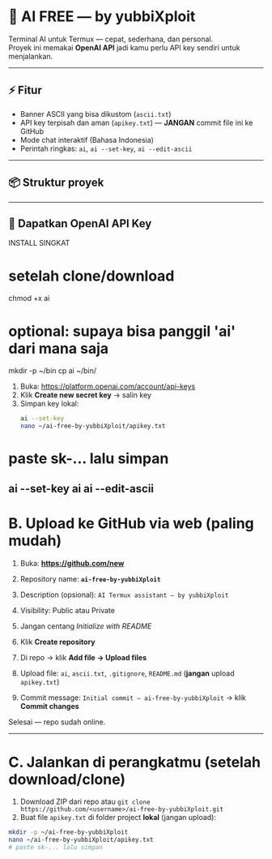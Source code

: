 # 🚀 AI FREE — by **yubbiXploit**

Terminal AI untuk Termux — cepat, sederhana, dan personal.  
Proyek ini memakai **OpenAI API** jadi kamu perlu API key sendiri untuk menjalankan.

---

## ⚡ Fitur
- Banner ASCII yang bisa dikustom (`ascii.txt`)  
- API key terpisah dan aman (`apikey.txt`) — **JANGAN** commit file ini ke GitHub  
- Mode chat interaktif (Bahasa Indonesia)  
- Perintah ringkas: `ai`, `ai --set-key`, `ai --edit-ascii`

---

## 📦 Struktur proyek
---

## 🔑 Dapatkan OpenAI API Key
INSTALL SINGKAT 
# setelah clone/download
chmod +x ai
# optional: supaya bisa panggil 'ai' dari mana saja
mkdir -p ~/bin
cp ai ~/bin/
1. Buka: https://platform.openai.com/account/api-keys  
2. Klik **Create new secret key** → salin key  
3. Simpan key lokal:
   ```bash
   ai --set-key
   nano ~/ai-free-by-yubbiXploit/apikey.txt
# paste sk-... lalu simpan
ai --set-key
ai
ai --edit-ascii
---

# B. Upload ke GitHub via web (paling mudah)
1. Buka: **https://github.com/new**  
2. Repository name: **`ai-free-by-yubbiXploit`**  
3. Description (opsional): `AI Termux assistant — by yubbiXploit`  
4. Visibility: Public atau Private  
5. Jangan centang *Initialize with README*  
6. Klik **Create repository**

7. Di repo → klik **Add file → Upload files**  
8. Upload file: `ai`, `ascii.txt`, `.gitignore`, `README.md` (**jangan** upload `apikey.txt`)  
9. Commit message: `Initial commit — ai-free-by-yubbiXploit` → klik **Commit changes**

Selesai — repo sudah online.

---

# C. Jalankan di perangkatmu (setelah download/clone)
1. Download ZIP dari repo atau `git clone https://github.com/<username>/ai-free-by-yubbiXploit.git`  
2. Buat file `apikey.txt` di folder project **lokal** (jangan upload):
```bash
mkdir -p ~/ai-free-by-yubbiXploit
nano ~/ai-free-by-yubbiXploit/apikey.txt
# paste sk-... lalu simpan
